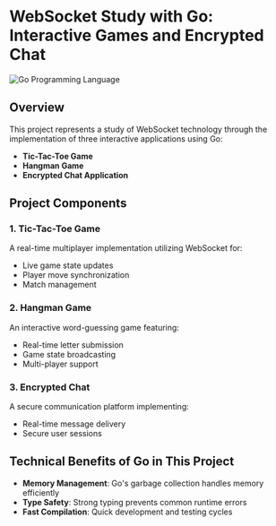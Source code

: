 # WebSocket Study with Go: Interactive Games and Encrypted Chat

![Go Programming Language](https://meneguite.com/2017/10/08/golang-desbravando-uma-linguagem-de-programacao-parte-2/001.jpeg)

## Overview

This project represents a study of WebSocket technology through the implementation of three interactive applications using Go:

- **Tic-Tac-Toe Game**
- **Hangman Game**
- **Encrypted Chat Application**

## Project Components

### 1. Tic-Tac-Toe Game

A real-time multiplayer implementation utilizing WebSocket for:

- Live game state updates
- Player move synchronization
- Match management

### 2. Hangman Game

An interactive word-guessing game featuring:

- Real-time letter submission  
- Game state broadcasting  
- Multi-player support  

### 3. Encrypted Chat

A secure communication platform implementing:

- Real-time message delivery  
- Secure user sessions  

## Technical Benefits of Go in This Project

- **Memory Management**: Go's garbage collection handles memory efficiently
- **Type Safety**: Strong typing prevents common runtime errors
- **Fast Compilation**: Quick development and testing cycles
